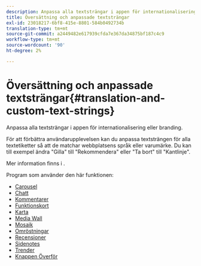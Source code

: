 ```yaml
---
description: Anpassa alla textsträngar i appen för internationalisering eller branding.
title: Översättning och anpassade textsträngar
exl-id: 23018217-6bf8-415e-8801-584b0492734b
translation-type: tm+mt
source-git-commit: a2449482e617939cfda7e367da34875bf187c4c9
workflow-type: tm+mt
source-wordcount: '90'
ht-degree: 2%

---
```


# Översättning och anpassade textsträngar{#translation-and-custom-text-strings}

Anpassa alla textsträngar i appen för internationalisering eller branding.

För att förbättra användarupplevelsen kan du anpassa textsträngen för alla textetiketter så att de matchar webbplatsens språk eller varumärke. Du kan till exempel ändra &quot;Gilla&quot; till &quot;Rekommendera&quot; eller &quot;Ta bort&quot; till &quot;Kantlinje&quot;.

Mer information finns i [](../c-settings-other/c-translation-sets/c-translation-sets.md#c_translation_sets).

Program som använder den här funktionen:

* [Carousel](../c-about-apps/c-carousel-app/c-carousel-app.md#c_carousel_app)
* [Chatt](../c-about-apps/c-chat-app/c-chat-app.md#c_chat_app)
* [Kommentarer](/help/using/c-about-apps/c-comments/c-comments.md)
* [Funktionskort](../c-about-apps/c-feature-card-app/c-feature-card-app.md#c_feature_card_app)
* [Karta](../c-about-apps/c-map-app/c-map-app.md#c_map_app)
* [Media Wall](../c-about-apps/c-media-wall-app/c-media-wall-app.md#c_media_wall_app)
* [Mosaik](../c-about-apps/c-mosaic-app/c-mosaic-app.md#c_mosaic_app)
* [Omröstningar](../c-about-apps/c-polls-app/c-polls-app.md#c_polls_app)
* [Recensioner](../c-about-apps/c-reviews-app/c-reviews-app.md#c_reviews_app)
* [Sidenotes](../c-about-apps/c-sidenotes-app/c-sidenotes-app.md#c_sidenotes_app)
* [Trender](../c-about-apps/c-trending-app/c-trending-app.md#c_trending_app)
* [Knappen Överför](../c-about-apps/c-upload-button-app/c-upload-button-app.md#c_upload_button_app)
